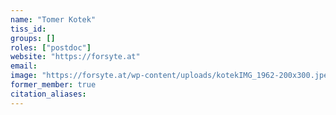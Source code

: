 ```yaml
---
name: "Tomer Kotek"
tiss_id: 
groups: []
roles: ["postdoc"]
website: "https://forsyte.at"
email:
image: "https://forsyte.at/wp-content/uploads/kotekIMG_1962-200x300.jpeg"
former_member: true
citation_aliases:
---
```


<!--
Your custom content goes here.
-->